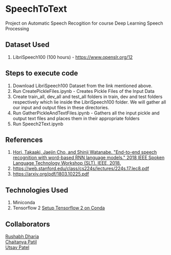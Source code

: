 # SpeechToText
Project on Automatic Speech Recogition for course Deep Learning Speech Processing

## Dataset Used
1. LibriSpeech100 (100 hours) - https://www.openslr.org/12

## Steps to execute code
1. Download LibriSpeech100 Dataset from the link mentioned above.
2. Run CreatePickleFiles.ipynb - Creates Pickle Files of the Input Data
3. Create train_all, dev_all and test_all folders in train, dev and test folders respectively which lie inside the LibriSpeech100 folder. We will gather all our input and output files in these directories. 
3. Run GatherPickleAndTextFiles.ipynb - Gathers all the input pickle and output text files and places them in their appropriate folders
4. Run Speech2Text.ipynb

## References
1. [Hori, Takaaki, Jaejin Cho, and Shinji Watanabe. "End-to-end speech recognition with word-based RNN language models." 2018 IEEE Spoken Language Technology Workshop (SLT). IEEE, 2018.](https://arxiv.org/pdf/1808.02608.pdf)
2. https://web.stanford.edu/class/cs224s/lectures/224s.17.lec8.pdf
3. https://arxiv.org/pdf/1803.10225.pdf

## Technologies Used
1. Miniconda
2. Tensorflow 2
[Setup Tensorflow 2 on Conda](https://docs.anaconda.com/anaconda/user-guide/tasks/tensorflow/)

## Collaborators
[Rushabh Dharia](https://github.com/rushabhdharia)  
[Chaitanya Patil](https://github.com/chaitz333)  
[Utsav Patel](https://github.com/utsav37)  
